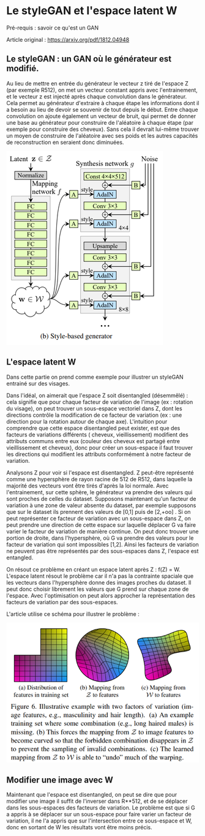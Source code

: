 # Le styleGAN et l'espace latent W

Pré-requis : savoir ce qu'est un GAN

Article original : https://arxiv.org/pdf/1812.04948

## Le styleGAN : un GAN où le générateur est modifié.

Au lieu de mettre en entrée du générateur le vecteur z tiré de l'espace Z (par exemple R512),
on met un vecteur constant appris avec l'entrainement, et le vecteur z est injecté après chaque convolution
dans le générateur. Cela permet au générateur d'extraire à chaque étape les informations dont il a besoin
au lieu de devoir se souvenir de tout depuis le début. Entre chaque convolution on ajoute également un vecteur 
de bruit, qui permet de donner une base au générateur pour construire de l'aléatoire à chaque étape (par exemple
pour construire des cheveux). Sans cela il devrait lui-même trouver un moyen de construire de l'aléatoire avec 
ses poids et les autres capacités de reconstruction en seraient donc diminuées.

![styleGAN.png](styleGAN.png)

## L'espace latent W

Dans cette partie on prend comme exemple pour illustrer un styleGAN entrainé sur des visages.

Dans l'idéal, on aimerait que l'espace Z soit disentangled (désemmêlé) : cela signifie que pour chaque
facteur de variation de l'image (ex : rotation du visage), on peut trouver un sous-espace vectoriel dans Z, dont les directions
contrôle la modification de ce facteur de variation (ex : une direction pour la rotation autour de chaque axe).
L'intuition pour comprendre que cette espace disentangled peut exister, est que des facteurs de variations différents (
cheveux, vieillissement) modifient des attributs communs entre eux (couleur des cheveux est partagé entre vieillissement
et cheveux), donc pour créer un sous-espace il faut trouver les directions qui modifient les attributs conformément à
notre facteur de variation.

Analysons Z pour voir si l'espace est disentangled. Z peut-être représenté comme une hypersphère de rayon racine de 512 de R512, dans laquelle
la majorité des vecteurs vont être tirés d'après la loi normale. Avec l'entrainement, sur cette sphère, le générateur va prendre
des valeurs qui sont proches de celles du dataset. Supposons maintenant qu'un facteur de variation à une zone de valeur absente du dataset,
par exemple supposons que sur le dataset ils prennent des valeurs de [0,1] puis de [2,+oo] .
Si on peut représenter ce facteur de variation avec un sous-espace dans Z, on peut prendre une direction de cette espace sur laquelle
déplacer G va faire varier le facteur de variation de manière continue. On peut donc trouver une portion de droite, dans l'hypersphère, où G va prendre des valeurs pour le facteur de variation qui sont impossibles [1,2]. Ainsi les facteurs de variation ne peuvent
pas être représentés par des sous-espaces dans Z, l'espace est entangled. 

On résout ce problème en créant un espace latent après Z : f(Z) = W.
L'espace latent résout le problème car il n'a pas la contrainte spaciale que les vecteurs dans l'hypersphère donne des images proches
du dataset. Il peut donc choisir librement les valeurs que G prend sur chaque zone de l'espace. Avec l'optimisation on peut alors approcher
la représentation des facteurs de variation par des sous-espaces.

L'article utilise ce schéma pour illustrer le problème :

![styleganW.png](styleganW.png)

## Modifier une image avec W

Maintenant que l'espace est disentangled, on peut se dire que pour modifier une image il suffit de l'inverser dans R**512, et de 
se déplacer dans les sous-espaces des facteurs de variation. 
Le problème est que si G a appris à se déplacer sur un sous-espace pour faire varier un facteur de variation, il ne l'a appris
que sur l'intersection entre ce sous-espace et W, donc en sortant de W les résultats vont être moins précis. 
